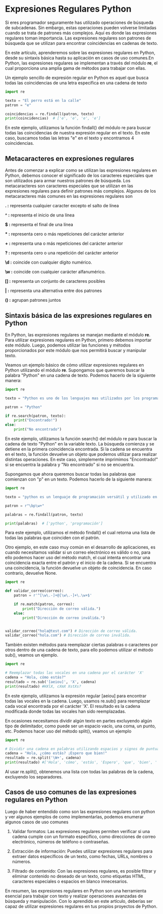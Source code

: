 # Expresiones Regulares Python

Si eres programador seguramente has utilizado operaciones de búsqueda de subcadenas. Sin embargo, estas operaciones pueden volverse limitadas cuando se trata de patrones más complejos. Aquí es donde las expresiones regulares toman importancia. Las expresiones regulares son patrones de búsqueda que se utilizan para encontrar coincidencias en cadenas de texto.

En este artículo, aprenderemos sobre las expresiones regulares en Python, desde su sintaxis básica hasta su aplicación en casos de uso comunes.En Python, las expresiones regulares se implementan a través del módulo **re**, el cual proporciona una amplia gama de métodos para trabajar con ellas.

Un ejemplo sencillo de expresión regular en Python es aquel que busca todas las coincidencias de una letra específica en una cadena de texto

```python
import re

texto = "El perro está en la calle"
patron = "e"

coincidencias = re.findall(patron, texto)
print(coincidencias)  # ['e', 'e', 'e', 'e']

```

En este ejemplo, utilizamos la función findall() del módulo re para buscar todas las coincidencias de nuestra expresión regular en el texto. En este caso, buscamos todas las letras "e" en el texto y encontramos 4 coincidencias.


## Metacaracteres en expresiones regulares

Antes de comenzar a explicar como se utilizan las expresiones regulares en Python, debemos conocer el significado de los caracteres especiales que son utilizados para armar nuestros patrones de búsqueda. Los metacaracteres son caracteres especiales que se utilizan en las expresiones regulares para definir patrones más complejos. Algunos de los metacaracteres más comunes en las expresiones regulares son

**. :** representa cualquier caracter excepto el salto de línea

**^ :** representa el inicio de una línea

**$ :** representa el final de una línea

**\* :** representa cero o más repeticiones del carácter anterior

**+ :** representa una o más repeticiones del carácter anterior

**? :** representa cero o una repetición del carácter anterior

**\d :** coincide con cualquier dígito numérico.

**\w :** coincide con cualquier carácter alfanumérico.

**[] :** representa un conjunto de caracteres posibles

**| :** representa una alternativa entre dos patrones

**() :** agrupan patrones juntos


## Sintaxis básica de las expresiones regulares en Python

En Python, las expresiones regulares se manejan mediante el módulo **re**. Para utilizar expresiones regulares en Python, primero debemos importar este módulo. Luego, podemos utilizar las funciones y métodos proporcionados por este módulo que nos permitirá buscar y manipular texto.

Veamos un ejemplo básico de cómo utilizar expresiones regulares en Python utilizando el módulo **re**. Supongamos que queremos buscar la palabra "Python" en una cadena de texto. Podemos hacerlo de la siguiente manera:

```python
import re

texto = "Python es uno de los lenguajes mas utilizados por los programadores"

patron = "Python"

if re.search(patron, texto):
    print("Encontrado!")
else:
    print("No encontrado")
```

En este ejemplo, utilizamos la función search() del módulo re para buscar la cadena de texto "Python" en la variable texto. La búsqueda comienza y se detiene en la primera coincidencia encontrada. Si la cadena se encuentra en el texto, la función devuelve un objeto que podemos utilizar para realizar distintas operaciones. En este caso, simplemente imprimimos "Encontrado!" si se encuentra la palabra y "No encontrado" si no se encuentra.

Supongamos que ahora queremos buscar todas las palabras que comienzan con "p" en un texto. Podemos hacerlo de la siguiente manera:

```python
import re

texto = "python es un lenguaje de programación versátil y utilizado en diferentes áreas como desarrollo web, análisis de datos e intelegencia artificial"

patron = r"\bp\w+"

palabras = re.findall(patron, texto)

print(palabras)  # ['python', 'programación']
```

Para este ejemplo, utilizamos el método findall() el cual retorna una lista de todas las palabras que coinciden con el patrón.

Otro ejemplo, en este caso muy común en el desarrollo de aplicaciones, es cuando necesitamos validar si un correo electrónico es válido o no, para ello podemos hacer uso del método match, el cual intenta encontrar una coincidencia exacta entre el patrón y el inicio de la cadena. Si se encuentra una coincidencia, la función devuelve un objeto de coincidencia. En caso contrario, devuelve None.

```python
import re

def validar_correo(correo):
    patron = r'^[\w\.-]+@[\w\.-]+\.\w+$'

    if re.match(patron, correo):
        print("Dirección de correo válida.")
    else:
        print("Dirección de correo inválida.")


validar_correo("hola@test.com") # Dirección de correo válida.
validar_correo("hola.com") # Dirección de correo inválida.
```

También existen métodos para reemplazar ciertas palabras o caracteres por otros dentro de una cadena de texto, para ello podemos utilizar el método sub(), veamos un ejemplo.

```python
import re

# Reemplazar todas las vocales en una cadena por el carácter 'X'
cadena = "Hola, cómo estás?"
resultado = re.sub('[aeiou]', 'X', cadena)
print(resultado) #HXlX, cXmX XstXs?

```

En este ejemplo, utilizamos la expresión regular [aeiou] para encontrar todas las vocales en la cadena. Luego, usamos re.sub() para reemplazar cada vocal encontrada por el carácter 'X'. El resultado es la cadena modificada donde todas las vocales han sido reemplazadas.

En ocasiones necesitamos dividir algún texto en partes excluyendo algún tipo de delimitador, como puede ser un espacio vacío, una coma, un punto, etc. Podemos hacer uso del método split(), veamos un ejemplo

```python
import re

# Dividir una cadena en palabras utilizando espacios y signos de puntuación como separadores
cadena = "Hola, ¿cómo estás? ¡Espero que bien!"
resultado = re.split('\W+', cadena)
print(resultado) #['Hola', 'cómo', 'estás', 'Espero', 'que', 'bien', '']
```

Al usar re.split(), obtenemos una lista con todas las palabras de la cadena, excluyendo los separadores.


## Casos de uso comunes de las expresiones regulares en Python

Luego de haber entendido como son las expresiones regulares con python y ver algunos ejemplos de como implementarlas, podemos enumerar algunos casos de uso comunes

1. Validar formatos: Las expresiones regulares permiten verificar
   si una cadena cumple con un formato específico, como direcciones de
   correo electrónico, números de teléfono o contraseñas.

2. Extracción de información: Puedes utilizar expresiones regulares
   para extraer datos específicos de un texto, como fechas, URLs, nombres o números.

3. Filtrado de contenido: Con las expresiones regulares, es posible
   filtrar y eliminar contenido no deseado de un texto, como etiquetas
   HTML, caracteres especiales o espacios en blanco innecesarios.

En resumen, las expresiones regulares en Python son una herramienta esencial para trabajar con texto y realizar operaciones avanzadas de búsqueda y manipulación. Con lo aprendido en este artículo, deberías ser capaz de utilizar expresiones regulares en tus propios proyectos de Python.
